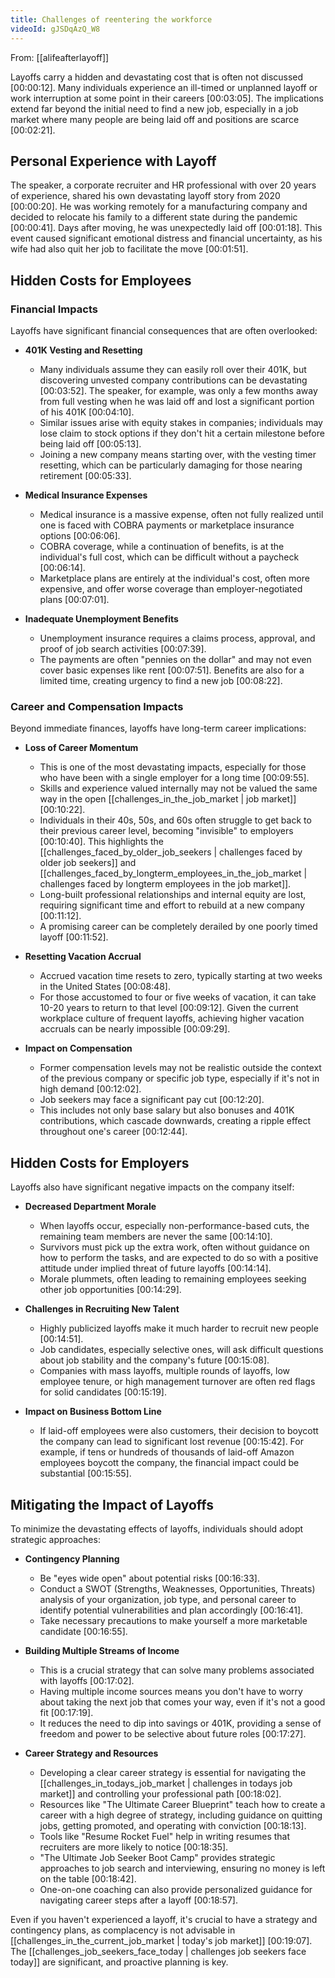 ```yaml
---
title: Challenges of reentering the workforce
videoId: gJSDqAzQ_W8
---
```


From: [[alifeafterlayoff]] <br/> 

Layoffs carry a hidden and devastating cost that is often not discussed <a class="yt-timestamp" data-t="00:00:12">[00:00:12]</a>. Many individuals experience an ill-timed or unplanned layoff or work interruption at some point in their careers <a class="yt-timestamp" data-t="00:03:05">[00:03:05]</a>. The implications extend far beyond the initial need to find a new job, especially in a job market where many people are being laid off and positions are scarce <a class="yt-timestamp" data-t="00:02:21">[00:02:21]</a>.

## Personal Experience with Layoff

The speaker, a corporate recruiter and HR professional with over 20 years of experience, shared his own devastating layoff story from 2020 <a class="yt-timestamp" data-t="00:00:20">[00:00:20]</a>. He was working remotely for a manufacturing company and decided to relocate his family to a different state during the pandemic <a class="yt-timestamp" data-t="00:00:41">[00:00:41]</a>. Days after moving, he was unexpectedly laid off <a class="yt-timestamp" data-t="00:01:18">[00:01:18]</a>. This event caused significant emotional distress and financial uncertainty, as his wife had also quit her job to facilitate the move <a class="yt-timestamp" data-t="00:01:51">[00:01:51]</a>.

## Hidden Costs for Employees

### Financial Impacts
Layoffs have significant financial consequences that are often overlooked:

*   **401K Vesting and Resetting**
    *   Many individuals assume they can easily roll over their 401K, but discovering unvested company contributions can be devastating <a class="yt-timestamp" data-t="00:03:52">[00:03:52]</a>. The speaker, for example, was only a few months away from full vesting when he was laid off and lost a significant portion of his 401K <a class="yt-timestamp" data-t="00:04:10">[00:04:10]</a>.
    *   Similar issues arise with equity stakes in companies; individuals may lose claim to stock options if they don't hit a certain milestone before being laid off <a class="yt-timestamp" data-t="00:05:13">[00:05:13]</a>.
    *   Joining a new company means starting over, with the vesting timer resetting, which can be particularly damaging for those nearing retirement <a class="yt-timestamp" data-t="00:05:33">[00:05:33]</a>.

*   **Medical Insurance Expenses**
    *   Medical insurance is a massive expense, often not fully realized until one is faced with COBRA payments or marketplace insurance options <a class="yt-timestamp" data-t="00:06:06">[00:06:06]</a>.
    *   COBRA coverage, while a continuation of benefits, is at the individual's full cost, which can be difficult without a paycheck <a class="yt-timestamp" data-t="00:06:14">[00:06:14]</a>.
    *   Marketplace plans are entirely at the individual's cost, often more expensive, and offer worse coverage than employer-negotiated plans <a class="yt-timestamp" data-t="00:07:01">[00:07:01]</a>.

*   **Inadequate Unemployment Benefits**
    *   Unemployment insurance requires a claims process, approval, and proof of job search activities <a class="yt-timestamp" data-t="00:07:39">[00:07:39]</a>.
    *   The payments are often "pennies on the dollar" and may not even cover basic expenses like rent <a class="yt-timestamp" data-t="00:07:51">[00:07:51]</a>. Benefits are also for a limited time, creating urgency to find a new job <a class="yt-timestamp" data-t="00:08:22">[00:08:22]</a>.

### Career and Compensation Impacts
Beyond immediate finances, layoffs have long-term career implications:

*   **Loss of Career Momentum**
    *   This is one of the most devastating impacts, especially for those who have been with a single employer for a long time <a class="yt-timestamp" data-t="00:09:55">[00:09:55]</a>.
    *   Skills and experience valued internally may not be valued the same way in the open [[challenges_in_the_job_market | job market]] <a class="yt-timestamp" data-t="00:10:22">[00:10:22]</a>.
    *   Individuals in their 40s, 50s, and 60s often struggle to get back to their previous career level, becoming "invisible" to employers <a class="yt-timestamp" data-t="00:10:40">[00:10:40]</a>. This highlights the [[challenges_faced_by_older_job_seekers | challenges faced by older job seekers]] and [[challenges_faced_by_longterm_employees_in_the_job_market | challenges faced by longterm employees in the job market]].
    *   Long-built professional relationships and internal equity are lost, requiring significant time and effort to rebuild at a new company <a class="yt-timestamp" data-t="00:11:12">[00:11:12]</a>.
    *   A promising career can be completely derailed by one poorly timed layoff <a class="yt-timestamp" data-t="00:11:52">[00:11:52]</a>.

*   **Resetting Vacation Accrual**
    *   Accrued vacation time resets to zero, typically starting at two weeks in the United States <a class="yt-timestamp" data-t="00:08:48">[00:08:48]</a>.
    *   For those accustomed to four or five weeks of vacation, it can take 10-20 years to return to that level <a class="yt-timestamp" data-t="00:09:12">[00:09:12]</a>. Given the current workplace culture of frequent layoffs, achieving higher vacation accruals can be nearly impossible <a class="yt-timestamp" data-t="00:09:29">[00:09:29]</a>.

*   **Impact on Compensation**
    *   Former compensation levels may not be realistic outside the context of the previous company or specific job type, especially if it's not in high demand <a class="yt-timestamp" data-t="00:12:02">[00:12:02]</a>.
    *   Job seekers may face a significant pay cut <a class="yt-timestamp" data-t="00:12:20">[00:12:20]</a>.
    *   This includes not only base salary but also bonuses and 401K contributions, which cascade downwards, creating a ripple effect throughout one's career <a class="yt-timestamp" data-t="00:12:44">[00:12:44]</a>.

## Hidden Costs for Employers

Layoffs also have significant negative impacts on the company itself:

*   **Decreased Department Morale**
    *   When layoffs occur, especially non-performance-based cuts, the remaining team members are never the same <a class="yt-timestamp" data-t="00:14:10">[00:14:10]</a>.
    *   Survivors must pick up the extra work, often without guidance on how to perform the tasks, and are expected to do so with a positive attitude under implied threat of future layoffs <a class="yt-timestamp" data-t="00:14:14">[00:14:14]</a>.
    *   Morale plummets, often leading to remaining employees seeking other job opportunities <a class="yt-timestamp" data-t="00:14:29">[00:14:29]</a>.

*   **Challenges in Recruiting New Talent**
    *   Highly publicized layoffs make it much harder to recruit new people <a class="yt-timestamp" data-t="00:14:51">[00:14:51]</a>.
    *   Job candidates, especially selective ones, will ask difficult questions about job stability and the company's future <a class="yt-timestamp" data-t="00:15:08">[00:15:08]</a>.
    *   Companies with mass layoffs, multiple rounds of layoffs, low employee tenure, or high management turnover are often red flags for solid candidates <a class="yt-timestamp" data-t="00:15:19">[00:15:19]</a>.

*   **Impact on Business Bottom Line**
    *   If laid-off employees were also customers, their decision to boycott the company can lead to significant lost revenue <a class="yt-timestamp" data-t="00:15:42">[00:15:42]</a>. For example, if tens or hundreds of thousands of laid-off Amazon employees boycott the company, the financial impact could be substantial <a class="yt-timestamp" data-t="00:15:55">[00:15:55]</a>.

## Mitigating the Impact of Layoffs

To minimize the devastating effects of layoffs, individuals should adopt strategic approaches:

*   **Contingency Planning**
    *   Be "eyes wide open" about potential risks <a class="yt-timestamp" data-t="00:16:33">[00:16:33]</a>.
    *   Conduct a SWOT (Strengths, Weaknesses, Opportunities, Threats) analysis of your organization, job type, and personal career to identify potential vulnerabilities and plan accordingly <a class="yt-timestamp" data-t="00:16:41">[00:16:41]</a>.
    *   Take necessary precautions to make yourself a more marketable candidate <a class="yt-timestamp" data-t="00:16:55">[00:16:55]</a>.

*   **Building Multiple Streams of Income**
    *   This is a crucial strategy that can solve many problems associated with layoffs <a class="yt-timestamp" data-t="00:17:02">[00:17:02]</a>.
    *   Having multiple income sources means you don't have to worry about taking the next job that comes your way, even if it's not a good fit <a class="yt-timestamp" data-t="00:17:19">[00:17:19]</a>.
    *   It reduces the need to dip into savings or 401K, providing a sense of freedom and power to be selective about future roles <a class="yt-timestamp" data-t="00:17:27">[00:17:27]</a>.

*   **Career Strategy and Resources**
    *   Developing a clear career strategy is essential for navigating the [[challenges_in_todays_job_market | challenges in todays job market]] and controlling your professional path <a class="yt-timestamp" data-t="00:18:02">[00:18:02]</a>.
    *   Resources like "The Ultimate Career Blueprint" teach how to create a career with a high degree of strategy, including guidance on quitting jobs, getting promoted, and operating with conviction <a class="yt-timestamp" data-t="00:18:13">[00:18:13]</a>.
    *   Tools like "Resume Rocket Fuel" help in writing resumes that recruiters are more likely to notice <a class="yt-timestamp" data-t="00:18:35">[00:18:35]</a>.
    *   "The Ultimate Job Seeker Boot Camp" provides strategic approaches to job search and interviewing, ensuring no money is left on the table <a class="yt-timestamp" data-t="00:18:42">[00:18:42]</a>.
    *   One-on-one coaching can also provide personalized guidance for navigating career steps after a layoff <a class="yt-timestamp" data-t="00:18:57">[00:18:57]</a>.

Even if you haven't experienced a layoff, it's crucial to have a strategy and contingency plans, as complacency is not advisable in [[challenges_in_the_current_job_market | today's job market]] <a class="yt-timestamp" data-t="00:19:07">[00:19:07]</a>. The [[challenges_job_seekers_face_today | challenges job seekers face today]] are significant, and proactive planning is key.